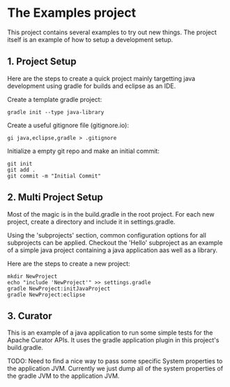 # The Examples project

This project contains several examples to try out new things. The project itself is an example of how to setup a development setup.

## 1. Project Setup

Here are the steps to create a quick project mainly targetting java development using gradle for builds and eclipse as an IDE.

Create a template gradle project:
```
gradle init --type java-library
```

Create a useful gitignore file (gitignore.io):
```
gi java,eclipse,gradle > .gitignore
```

Initialize a empty git repo and make an initial commit:
```
git init
git add .
git commit -m "Initial Commit"
```

## 2. Multi Project Setup

Most of the magic is in the build.gradle in the root project. For each new project, create a directory and include it in settings.gradle.

Using the 'subprojects' section, common configuration options for all subprojects can be applied. Checkout the 'Hello' subproject as an example of a simple java project containing a java application aas well as a library.

Here are the steps to create a new project:
```
mkdir NewProject
echo "include 'NewProject'" >> settings.gradle
gradle NewProject:initJavaProject
gradle NewProject:eclipse
```

## 3. Curator

This is an example of a java application to run some simple tests for the Apache Curator APIs. It uses the gradle application plugin in this project's build.gradle.

TODO: Need to find a nice way to pass some specific System properties to the application JVM. Currently we just dump all of the system properties of the gradle JVM to the application JVM.


